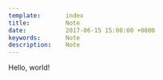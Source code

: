 ```yaml
---
template:       index
title:          Note
date:           2017-06-15 15:00:00 +0800
keywords:       Note
description:    Note
---
```


Hello, world!